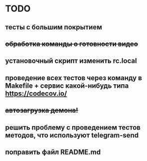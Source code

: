 # TODO

## тесты с большим покрытием
## ~~обработка команды о готовности видео~~
## установочный скрипт изменить rc.local
## проведение всех тестов через команду в Makefile + сервис какой-нибудь типа https://codecov.io/
## ~~автозагрузка демона!~~
## решить проблему с проведением тестов методов, что используют telegram-send
## поправить файл README.md 